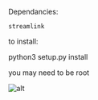 Dependancies:

	streamlink

to install:

python3 setup.py install

you may need to be root

![alt](https://user-images.githubusercontent.com/7925769/34339583-bd81a3dc-e93b-11e7-9913-f983b06b6df8.png)
